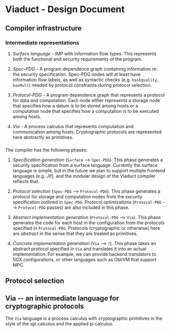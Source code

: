 # Viaduct - Design Document

## Compiler infrastructure

### Intermediate representations

1. *Surface language* - IMP with information flow types. This represents both
   the functional and security requirements of the program.

2. *Spec-PDG* - A program dependence graph containing information re: the
   security specification. Spec-PDG nodes will at least have information flow
   labels, as well as syntactic checks (e.g. `hasEquality`, `hasMult`) needed
   by protocol constraints during protocol selection.

3. *Protocol-PDG* - A program dependence graph that represents a protocol for
   data and computation. Each node either represents a storage node that
   specifies how a datum is to be stored among hosts or a computation node that
   specifies how a computation is to be executed among hosts.

4. *Via* - A process calculus that represents computation and communication
   among hosts. Cryptographic protocols are represented here abstractly as
   primitives.

###

The compiler has the following phases:

1. *Specification generation* (`Surface` --> `Spec-PDG`). This phase generates a
   security specification from a surface language. Currently the surface
   language is simple, but in the future we plan to support multiple frontend
   languages (e.g. Jif), and the modular design of the Viaduct compiler reflects
   that.

2. *Protocol selection* (`Spec-PDG` --> `Protocol-PDG`). This phase generates
  a protocol for storage and computation nodes from the security specification
  outlined in `Spec-PDG`.
  Protocol optimizations (`Protocol-PDG` --> `Protocol-PDG` passes) are also
  included in this phase.

3. *Abstract implementation generation* (`Protocol-PDG` --> `Via`). This phase
   generates the code for each host in the configuration from the protocols
   specified in `Protocol-PDG`. Protocols (cryptographic or otherwise) here are
   *abstract* in the sense that they are treated as primitives.

4. *Concrete implementation generation* (`Via` --> `?`). This phase takes
  an abstract protocol specified in `Via` and translates it into an 
  actual implementation. For example, we can provide backend translators
  to SGX configurations, or other languages such as ObliVM that support MPC.


## Protocol selection


## Via -- an intermediate language for cryptographic protocols

The `Via` language is a process calculus with cryptographic primitives in
the style of the spi calculus and the applied pi calculus.


